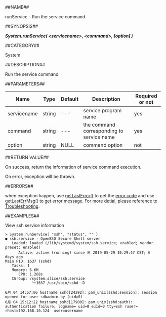 
##NAME##

runService - Run the service command

##SYNOPSIS##

***System.runService( \<servicename\>, \<command\>, \[option\] )***

##CATEGORY##

System

##DESCRIPTION##

Run the service command

##PARAMETERS##

| Name      | Type     | Default | Description         | Required or not |
| ------- | -------- | ------------ | ---------------- | -------- |
| servicename   | string   | --- | service program name   | yes    |
| command     | string   | ---   | the command corresponding to service name   | yes    |
| option | string  | NULL    | command option | not     |

##RETURN VALUE##

On success, return the information of service command execution.

On error, exception will be thrown.

##ERRORS##

when exception happen, use [getLastError()](manual/Manual/Sequoiadb_command/Global/getLastError.md) to get the [error code](manual/Manual/Sequoiadb_error_code.md)  and use [getLastErrMsg()](manual/Manual/Sequoiadb_command/Global/getLastErrMsg.md) to get [error message](manual/Manual/Sequoiadb_command/Global/getLastErrMsg.md). For more detial, please  reference to [Troubleshooting](manual/FAQ/faq_sdb.md).

##EXAMPLES##

View ssh service information

```lang-javascript
> System.runService( "ssh", "status", "" )
● ssh.service - OpenBSD Secure Shell server
   Loaded: loaded (/lib/systemd/system/ssh.service; enabled; vendor preset: enabled)
      Active: active (running) since 三 2019-05-29 10:29:47 CST; 6 days ago
Main PID: 1637 (sshd)
   Tasks: 1
   Memory: 5.6M
      CPU: 1.268s
   CGroup: /system.slice/ssh.service
            └─1637 /usr/sbin/sshd -D

6月 04 14:57:06 hostname sshd[24292]: pam_unix(sshd:session): session opened for user sdbadmin by (uid=0)
6月 04 15:12:22 hostname sshd[17900]: pam_unix(sshd:auth): authentication failure; logname= uid=0 euid=0 tty=ssh ruser= rhost=192.168.10.124  user=username
```